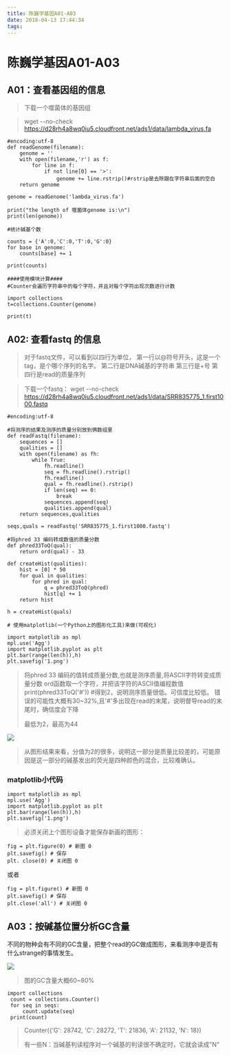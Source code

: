 ```yaml
---
title: 陈巍学基因A01-A03
date: 2018-04-13 17:44:34
tags:
---
```





# 陈巍学基因A01-A03

## A01：查看基因组的信息

> 下载一个噬菌体的基因组
<!-- more -->

> wget --no-check https://d28rh4a8wq0iu5.cloudfront.net/ads1/data/lambda_virus.fa

```
#encoding:utf-8
def readGenome(filename):
    genome = ''
    with open(filename,'r') as f:
        for line in f:
            if not line[0] == '>':
                genome += line.rstrip()#rstrip是去除跟在字符串后面的空白
    return genome

genome = readGenome('lambda_virus.fa')

print("the length of 噬菌体genome is:\n")
print(len(genome))

#统计碱基个数

counts = {'A':0,'C':0,'T':0,'G':0}
for base in genome:
    counts[base] += 1

print(counts)

####使用模块计算####
#Counter会遍历字符串中的每个字符，并且对每个字符出现次数进行计数

import collections
t=collections.Counter(genome)

print(t)
```

## A02: 查看fastq 的信息

>对于fastq文件，可以看到以四行为单位，
>第一行以@符号开头，这是一个tag，是个哪个序列的名字。
>第二行是DNA碱基的字符串
>第三行是+号
>第四行是read的质量序列

>下载一个fastq：
>wget --no-check https://d28rh4a8wq0iu5.cloudfront.net/ads1/data/SRR835775_1.first1000.fastq

```
#encoding:utf-8

#将测序的结果及测序的质量分别放到俩数组里
def readFastq(filename):
    sequences = []
    qualities = []
    with open(filename) as fh:
        while True:
            fh.readline()
            seq = fh.readline().rstrip()
            fh.readline()
            qual = fh.readline().rstrip()
            if len(seq) == 0:
                break
            sequences.append(seq)
            qualities.append(qual)
    return sequences,qualities

seqs,quals = readFastq('SRR835775_1.first1000.fastq')

#将phred 33 编码转成数值的质量分数
def phred33ToQ(qual):
    return ord(qual) - 33

def createHist(qualities):
    hist = [0] * 50
    for qual in qualities:
        for phred in qual:
            q = phred33ToQ(phred)
            hist[q] += 1
    return hist

h = createHist(quals)

# 使用matplotlib(一个Python上的图形化工具)来做(可视化)

import matplotlib as mpl
mpl.use('Agg')
import matplotlib.pyplot as plt
plt.bar(range(len(h)),h)
plt.savefig('1.png')
```

> 将phred 33 编码的值转成质量分数,也就是测序质量,将ASCII字符转变成质量分数
> ord函数取一个字符，并把该字符的ASCII值编程数值
> print(phred33ToQ('#')) #得到2，说明测序质量很低。可信度比较低。
> 错误的可能性大概有30~32%,且'#'多出现在read的末尾，说明督导read的末尾时，确信度会下降
>
> 最低为2，最高为44

![](/pic/2017-03/2017-03-11-9.png)

> 从图形结果来看，分值为2的很多，说明这一部分是质量比较差的，可能原因是这一部分的碱基发出的荧光是四种颜色的混合，比较难确认。

### matplotlib小代码
```
import matplotlib as mpl
mpl.use('Agg')
import matplotlib.pyplot as plt
plt.bar(range(len(h)),h)
plt.savefig('1.png')
```

> 必须关闭上个图形设备才能保存新画的图形：
```
fig = plt.figure(0) # 新图 0
plt.savefig() # 保存
plt. close(0) # 关闭图 0
```
或者
```
fig = plt.figure() # 新图 0
plt.savefig() # 保存
plt.close('all') # 关闭图 0
```




## A03：按碱基位置分析GC含量

不同的物种会有不同的GC含量，把整个read的GC做成图形，来看测序中是否有什么strange的事情发生。  

![](/pic/2017-03/2017-03-11-10.png)

> 图的GC含量大概60~80% 

```
import collections
 count = collections.Counter()
 for seq in seqs:
     count.update(seq)
 print(count)
```

> Counter({'G': 28742, 'C': 28272, 'T': 21836, 'A': 21132, 'N': 18})
>
> 有一些N：当碱基判读程序对一个碱基的判读很不确定时，它就会读成"N"

